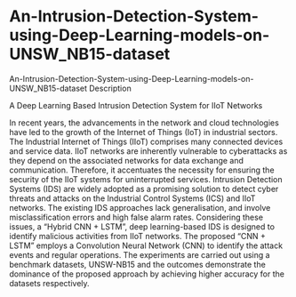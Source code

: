 # An-Intrusion-Detection-System-using-Deep-Learning-models-on-UNSW_NB15-dataset
An-Intrusion-Detection-System-using-Deep-Learning-models-on-UNSW_NB15-dataset Description

A Deep Learning Based Intrusion Detection System for IIoT Networks

In recent years, the advancements in the network and cloud technologies have led to the growth of the Internet of Things (IoT) in industrial sectors. The Industrial Internet of Things (IIoT) comprises many connected devices and service data. IIoT networks are inherently vulnerable to cyberattacks as they depend on the associated networks for data exchange and communication. Therefore, it accentuates the necessity for ensuring the security of the IIoT systems for uninterrupted services. Intrusion Detection Systems (IDS) are widely adopted as a promising solution to detect cyber threats and attacks on the Industrial Control Systems (ICS) and IIoT networks. The existing IDS approaches lack generalisation, and involve misclassification errors and high false alarm rates. Considering these issues, a “Hybrid CNN + LSTM”, deep learning-based IDS is designed to identify malicious activities from IIoT networks. The proposed “CNN + LSTM” employs a Convolution Neural Network (CNN) to identify the attack events and regular operations. The experiments are carried out using a benchmark datasets, UNSW-NB15 and the outcomes demonstrate the dominance of the proposed approach by achieving higher accuracy for the datasets respectively.
